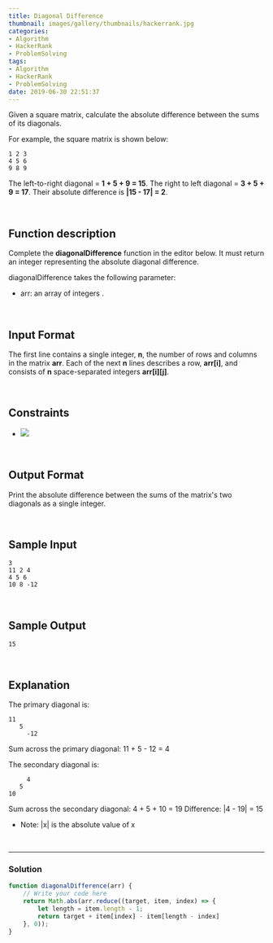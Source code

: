 ```yaml
---
title: Diagonal Difference
thumbnail: images/gallery/thumbnails/hackerrank.jpg
categories:
- Algorithm
- HackerRank
- ProblemSolving
tags:
- Algorithm
- HackerRank
- ProblemSolving
date: 2019-06-30 22:51:37
---
```

  

Given a square matrix, calculate the absolute difference between the sums of its diagonals.

For example, the square matrix  is shown below:
```
1 2 3
4 5 6
9 8 9  
```

The left-to-right diagonal = **1 + 5 + 9 = 15**. The right to left diagonal = **3 + 5 + 9 = 17**. 
Their absolute difference is **|15 - 17| = 2**.

<br/>
<!-- more -->

## Function description

Complete the **diagonalDifference** function in the editor below. It must return an integer representing the absolute diagonal difference.

diagonalDifference takes the following parameter:

- arr: an array of integers .

<br/>

## Input Format

The first line contains a single integer, **n**, the number of rows and columns in the matrix **arr**. 
Each of the next **n** lines describes a row, **arr[i]**, and consists of **n** space-separated integers **arr[i][j]**.

<br/>

## Constraints

- ![](https://latex.codecogs.com/gif.latex?-100\leq&space;arr[i][j]\leq&space;100)

<br/>

## Output Format

Print the absolute difference between the sums of the matrix's two diagonals as a single integer.

<br/>

## Sample Input
```
3
11 2 4
4 5 6
10 8 -12
```

<br/>

## Sample Output
```
15
```

<br/>

## Explanation

The primary diagonal is:
```
11
   5
     -12
```

Sum across the primary diagonal: 11 + 5 - 12 = 4

The secondary diagonal is:
```
     4
   5
10
```

Sum across the secondary diagonal: 4 + 5 + 10 = 19 
Difference: |4 - 19| = 15


* Note: |x| is the absolute value of x

<br/>

---

### Solution

```javascript
function diagonalDifference(arr) {
    // Write your code here
    return Math.abs(arr.reduce((target, item, index) => {
        let length = item.length - 1;
        return target + item[index] - item[length - index]
    }, 0));
}
```